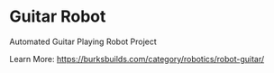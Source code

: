 # Guitar Robot
Automated Guitar Playing Robot Project

Learn More: https://burksbuilds.com/category/robotics/robot-guitar/
